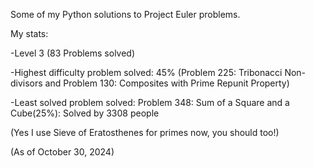 Some of my Python solutions to Project Euler problems. 

My stats:

  -Level 3 (83 Problems solved) 
  
  -Highest difficulty problem solved: 45% (Problem 225: Tribonacci Non-divisors and Problem 130: Composites with Prime Repunit Property)
  
  -Least solved problem solved: Problem 348: Sum of a Square and a Cube(25%): Solved by 3308 people

(Yes I use Sieve of Eratosthenes for primes now, you should too!)

(As of October 30, 2024)
